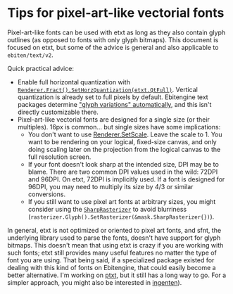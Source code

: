 # Tips for pixel-art-like vectorial fonts

Pixel-art-like fonts can be used with etxt as long as they also contain glyph outlines (as opposed to fonts with only glyph bitmaps). This document is focused on etxt, but some of the advice is general and also applicable to `ebiten/text/v2`.

Quick practical advice:
- Enable full horizontal quantization with [`Renderer.Fract().SetHorzQuantization(etxt.QtFull)`](https://pkg.go.dev/github.com/tinne26/etxt@v0.0.9-alpha.8#RendererFract.SetHorzQuantization). Vertical quantization is already set to full pixels by default. Ebitengine text packages determine ["glyph variations" automatically](https://github.com/hajimehoshi/ebiten/blob/v2.8.5/text/v2/text.go#L96-L114), and this isn't directly customizable there.
- Pixel-art-like vectorial fonts are designed for a single size (or their multiples). 16px is common... but single sizes have some implications:
	- You don't want to use [Renderer.SetScale](). Leave the scale to 1. You want to be rendering on your logical, fixed-size canvas, and only doing scaling later on the projection from the logical canvas to the full resolution screen.
	- If your font doesn't look sharp at the intended size, DPI may be to blame. There are two common DPI values used in the wild: 72DPI and 96DPI. On etxt, 72DPI is implicitly used. If a font is designed for 96DPI, you may need to multiply its size by 4/3 or similar conversions.
	- If you still want to use pixel art fonts at arbitrary sizes, you might consider using the [`SharpRasterizer`](https://pkg.go.dev/github.com/tinne26/etxt@v0.0.9-alpha.8/mask#SharpRasterizer) to avoid blurriness (`rasterizer.Glyph().SetRasterizer(&mask.SharpRasterizer{})`).

In general, etxt is not optimized or oriented to pixel art fonts, and sfnt, the underlying library used to parse the fonts, doesn't have support for glyph bitmaps. This doesn't mean that using etxt is crazy if you are working with such fonts; etxt still provides many useful features no matter the type of font you are using. That being said, if a specialized package existed for dealing with this kind of fonts on Ebitengine, that could easily become a better alternative. I'm working on [ptxt](), but it still has a long way to go. For a simpler approach, you might also be interested in [ingenten](https://github.com/Frabjous-Studios/ingenten)).
